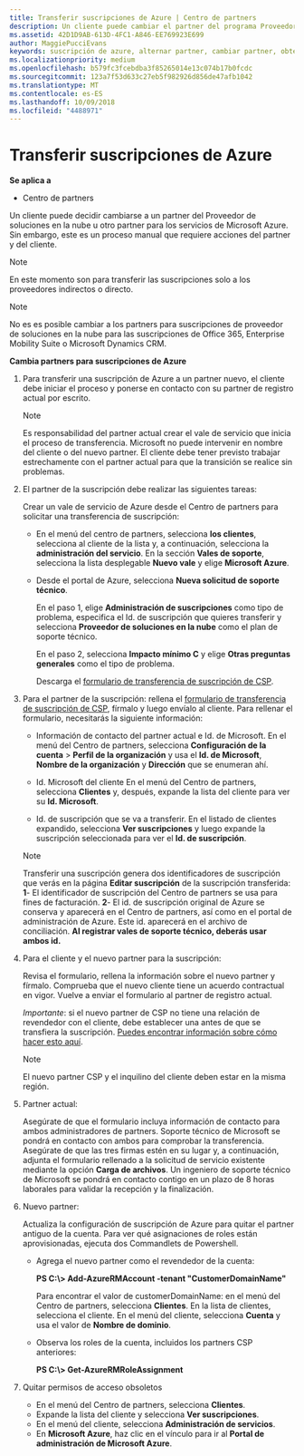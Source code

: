 ```yaml
---
title: Transferir suscripciones de Azure | Centro de partners
description: Un cliente puede cambiar el partner del programa Proveedor de soluciones en la nube que se usará para los servicios de Microsoft Azure. Sin embargo, este es un proceso manual que requiere acciones de partners y clientes.
ms.assetid: 42D1D9AB-613D-4FC1-A846-EE769923E699
author: MaggiePucciEvans
keywords: suscripción de azure, alternar partner, cambiar partner, obtener nuevo partner, otro partner
ms.localizationpriority: medium
ms.openlocfilehash: b579fc3fcebdba3f85265014e13c074b17b0fcdc
ms.sourcegitcommit: 123a7f53d633c27eb5f982926d856de47afb1042
ms.translationtype: MT
ms.contentlocale: es-ES
ms.lasthandoff: 10/09/2018
ms.locfileid: "4488971"
---
```

# <a name="transfer-azure-subscriptions"></a>Transferir suscripciones de Azure 

**Se aplica a**

-  Centro de partners

Un cliente puede decidir cambiarse a un partner del Proveedor de soluciones en la nube u otro partner para los servicios de Microsoft Azure. Sin embargo, este es un proceso manual que requiere acciones del partner y del cliente.

>[!Note]  
>En este momento son para transferir las suscripciones solo a los proveedores indirectos o directo.

>[!Note] 
>No es es posible cambiar a los partners para suscripciones de proveedor de soluciones en la nube para las suscripciones de Office 365, Enterprise Mobility Suite o Microsoft Dynamics CRM.



**Cambia partners para suscripciones de Azure**

1.  Para transferir una suscripción de Azure a un partner nuevo, el cliente debe iniciar el proceso y ponerse en contacto con su partner de registro actual por escrito. 

    >[!Note]
    >Es responsabilidad del partner actual crear el vale de servicio que inicia el proceso de transferencia. Microsoft no puede intervenir en nombre del cliente o del nuevo partner. El cliente debe tener previsto trabajar estrechamente con el partner actual para que la transición se realice sin problemas.

2.  El partner de la suscripción debe realizar las siguientes tareas:

    Crear un vale de servicio de Azure desde el Centro de partners para solicitar una transferencia de suscripción:

    -   En el menú del centro de partners, selecciona **los clientes**, selecciona al cliente de la lista y, a continuación, selecciona la **administración del servicio**. En la sección **Vales de soporte**, selecciona la lista desplegable **Nuevo vale** y elige **Microsoft Azure**.

    -   Desde el portal de Azure, selecciona **Nueva solicitud de soporte técnico**.

        En el paso 1, elige **Administración de suscripciones** como tipo de problema, especifica el Id. de suscripción que quieres transferir y selecciona **Proveedor de soluciones en la nube** como el plan de soporte técnico.

        En el paso 2, selecciona **Impacto mínimo C** y elige **Otras preguntas generales** como el tipo de problema.

        Descarga el [formulario de transferencia de suscripción de CSP](https://assets.windowsphone.com/5222c408-e546-4e01-b72a-2ec7d4c43d57/CSP_Subscription_Transfer_Form_Azure_InvariantCulture_Default.zip).

3.  Para el partner de la suscripción: rellena el [formulario de transferencia de suscripción de CSP](https://assets.windowsphone.com/5222c408-e546-4e01-b72a-2ec7d4c43d57/CSP_Subscription_Transfer_Form_Azure_InvariantCulture_Default.zip), fírmalo y luego envíalo al cliente. Para rellenar el formulario, necesitarás la siguiente información:

    -   Información de contacto del partner actual e Id. de Microsoft. En el menú del Centro de partners, selecciona **Configuración de la cuenta** &gt; **Perfil de la organización** y usa el **Id. de Microsoft**, **Nombre de la organización** y **Dirección** que se enumeran ahí.

    -   Id. Microsoft del cliente En el menú del Centro de partners, selecciona **Clientes** y, después, expande la lista del cliente para ver su **Id. Microsoft**.

    -   Id. de suscripción que se va a transferir. En el listado de clientes expandido, selecciona **Ver suscripciones** y luego expande la suscripción seleccionada para ver el **Id. de suscripción**.

     >[!Note]
     >Transferir una suscripción genera dos identificadores de suscripción que verás en la página **Editar suscripción** de la suscripción transferida: **1**- El identificador de suscripción del Centro de partners se usa para fines de facturación. 
    **2**- El id. de suscripción original de Azure se conserva y aparecerá en el Centro de partners, así como en el portal de administración de Azure. Este id. aparecerá en el archivo de conciliación.  **Al registrar vales de soporte técnico, deberás usar ambos id.**

4.  Para el cliente y el nuevo partner para la suscripción:

    Revisa el formulario, rellena la información sobre el nuevo partner y fírmalo. Comprueba que el nuevo cliente tiene un acuerdo contractual en vigor. Vuelve a enviar el formulario al partner de registro actual.

    *Importante*: si el nuevo partner de CSP no tiene una relación de revendedor con el cliente, debe establecer una antes de que se transfiera la suscripción. [Puedes encontrar información sobre cómo hacer esto aquí](request-a-relationship-with-a-customer.md).

    >[!Note]
    >El nuevo partner CSP y el inquilino del cliente deben estar en la misma región. 

5.  Partner actual:

    Asegúrate de que el formulario incluya información de contacto para ambos administradores de partners. Soporte técnico de Microsoft se pondrá en contacto con ambos para comprobar la transferencia. Asegúrate de que las tres firmas estén en su lugar y, a continuación, adjunta el formulario rellenado a la solicitud de servicio existente mediante la opción **Carga de archivos**. Un ingeniero de soporte técnico de Microsoft se pondrá en contacto contigo en un plazo de 8 horas laborales para validar la recepción y la finalización.

6.  Nuevo partner:

    Actualiza la configuración de suscripción de Azure para quitar el partner antiguo de la cuenta. Para ver qué asignaciones de roles están aprovisionadas, ejecuta dos Commandlets de Powershell.

    -   Agrega el nuevo partner como el revendedor de la cuenta:

        **PS C:\\&gt; Add-AzureRMAccount -tenant "CustomerDomainName"**

        Para encontrar el valor de customerDomainName: en el menú del Centro de partners, selecciona **Clientes**. En la lista de clientes, selecciona el cliente. En el menú del cliente, selecciona **Cuenta** y usa el valor de **Nombre de dominio**.

    -   Observa los roles de la cuenta, incluidos los partners CSP anteriores:

        **PS C:\\&gt; Get-AzureRMRoleAssignment**

7. Quitar permisos de acceso obsoletos

    -  En el menú del Centro de partners, selecciona **Clientes**. 
    -  Expande la lista del cliente y selecciona **Ver suscripciones**. 
    -  En el menú del cliente, selecciona **Administración de servicios**. 
    -  En **Microsoft Azure**, haz clic en el vínculo para ir al **Portal de administración de Microsoft Azure**.

 

 



